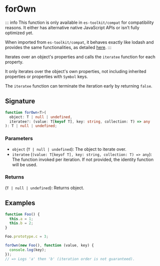 # forOwn

::: info
This function is only available in `es-toolkit/compat` for compatibility reasons. It either has alternative native JavaScript APIs or isn’t fully optimized yet.

When imported from `es-toolkit/compat`, it behaves exactly like lodash and provides the same functionalities, as detailed [here](../../../compatibility.md).
:::

Iterates over an object's properties and calls the `iteratee` function for each property.

It only iterates over the object's own properties, not including inherited properties or properties with `Symbol` keys.

The `iteratee` function can terminate the iteration early by returning `false`.

## Signature

```typescript
function forOwn<T>(
  object: T | null | undefined,
  iteratee?: (value: T[keyof T], key: string, collection: T) => any
): T | null | undefined;
```

### Parameters

- `object` (`T | null | undefined`): The object to iterate over.
- `iteratee` (`(value: T[keyof T], key: string, collection: T) => any`): The function invoked per iteration. If not provided, the identity function will be used.

### Returns

(`T | null | undefined`): Returns object.

## Examples

```typescript
function Foo() {
  this.a = 1;
  this.b = 2;
}

Foo.prototype.c = 3;

forOwn(new Foo(), function (value, key) {
  console.log(key);
});
// => Logs 'a' then 'b' (iteration order is not guaranteed).
```
